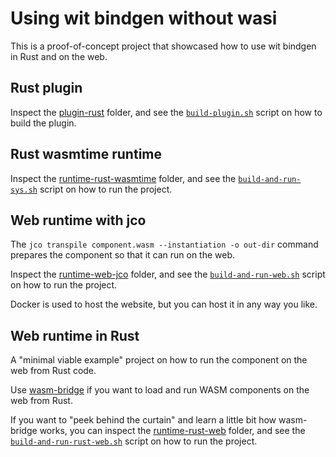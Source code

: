 # Using wit bindgen without wasi

This is a proof-of-concept project that showcased how to use wit bindgen in Rust and on the web.

## Rust plugin

Inspect the [plugin-rust](/plugin-rust/) folder,
and see the [`build-plugin.sh`](/plugin-rust/build-plugin.sh) script on how to build the plugin.

## Rust wasmtime runtime

Inspect the [runtime-rust-wasmtime](/runtime-rust-wasmtime/) folder,
and see the [`build-and-run-sys.sh`](/build-and-run-sys.sh) script on how to run the project.

## Web runtime with jco

The `jco transpile component.wasm --instantiation -o out-dir` command prepares the component so that it can run on the web.

Inspect the [runtime-web-jco](/runtime-web-jco/) folder,
and see the [`build-and-run-web.sh`](/build-and-run-web.sh) script on how to run the project.

Docker is used to host the website, but you can host it in any way you like.

## Web runtime in Rust

A "minimal viable example" project on how to run the component on the web from Rust code.

Use [wasm-bridge](https://github.com/kajacx/wasm-bridge) if you want to load and run WASM components on the web from Rust.

If you want to "peek behind the curtain" and learn a little bit how wasm-bridge works, you can
inspect the [runtime-rust-web](/runtime-rust-web/) folder,
and see the [`build-and-run-rust-web.sh`](/build-and-run-rust-web.sh) script on how to run the project.